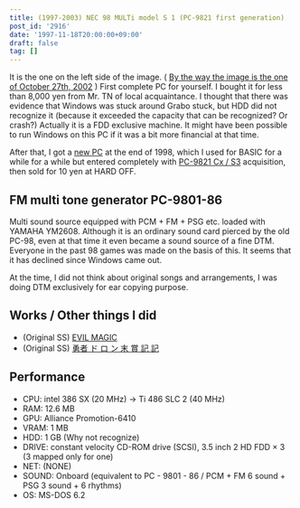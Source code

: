 ```yaml
---
title: (1997-2003) NEC 98 MULTi model S 1 (PC-9821 first generation)
post_id: '2916'
date: '1997-11-18T20:00:00+09:00'
draft: false
tag: []
---
```


It is the one on the left side of the image. ( [By the way the image is the one of October 27th, 2002](/3066) ) First complete PC for yourself. I bought it for less than 8,000 yen from Mr. TN of local acquaintance. I thought that there was evidence that Windows was stuck around Grabo stuck, but HDD did not recognize it (because it exceeded the capacity that can be recognized? Or crash?) Actually it is a FDD exclusive machine. It might have been possible to run Windows on this PC if it was a bit more financial at that time.

After that, I got a [new PC](/2922) at the end of 1998, which I used for BASIC for a while for a while but entered completely with [PC-9821 Cx / S3](/3007) acquisition, then sold for 10 yen at HARD OFF.

## FM multi tone generator PC-9801-86

Multi sound source equipped with PCM + FM + PSG etc. loaded with YAMAHA YM2608. Although it is an ordinary sound card pierced by the old PC-98, even at that time it even became a sound source of a fine DTM. Everyone in the past 98 games was made on the basis of this. It seems that it has declined since Windows came out.

At the time, I did not think about original songs and arrangements, I was doing DTM exclusively for ear copying purpose.

## Works / Other things I did

*   (Original SS) [EVIL MAGIC](/tag/evil-magic)
*   (Original SS) [勇者 ド ロ ン 末 賞 記 記](/tag/doron)

## Performance

*   CPU: intel 386 SX (20 MHz) -> Ti 486 SLC 2 (40 MHz)
*   RAM: 12.6 MB
*   GPU: Alliance Promotion-6410
*   VRAM: 1 MB
*   HDD: 1 GB (Why not recognize)
*   DRIVE: constant velocity CD-ROM drive (SCSI), 3.5 inch 2 HD FDD × 3 (3 mapped only for one)
*   NET: (NONE)
*   SOUND: Onboard (equivalent to PC - 9801 - 86 / PCM + FM 6 sound + PSG 3 sound + 6 rhythms)
*   OS: MS-DOS 6.2